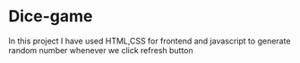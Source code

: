 # Dice-game
In this project I have used HTML,CSS for frontend and javascript to generate random number whenever we click refresh button
